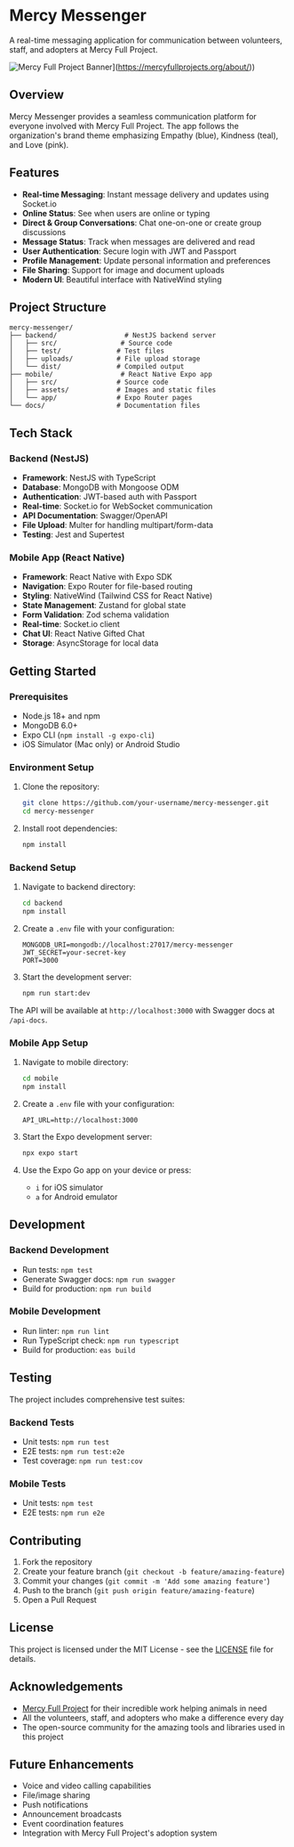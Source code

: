 # Mercy Messenger

A real-time messaging application for communication between volunteers, staff, and adopters at Mercy Full Project.

![Mercy Full Project Banner]([https://mercyfullprojects.org/about/)](https://mercyfullprojects.org/about/))

## Overview

Mercy Messenger provides a seamless communication platform for everyone involved with Mercy Full Project. The app follows the organization's brand theme emphasizing Empathy (blue), Kindness (teal), and Love (pink).

## Features

- **Real-time Messaging**: Instant message delivery and updates using Socket.io
- **Online Status**: See when users are online or typing
- **Direct & Group Conversations**: Chat one-on-one or create group discussions
- **Message Status**: Track when messages are delivered and read
- **User Authentication**: Secure login with JWT and Passport
- **Profile Management**: Update personal information and preferences
- **File Sharing**: Support for image and document uploads
- **Modern UI**: Beautiful interface with NativeWind styling

## Project Structure

```
mercy-messenger/
├── backend/                 # NestJS backend server
│   ├── src/                # Source code
│   ├── test/              # Test files
│   ├── uploads/           # File upload storage
│   └── dist/              # Compiled output
├── mobile/                 # React Native Expo app
│   ├── src/               # Source code
│   ├── assets/            # Images and static files
│   └── app/               # Expo Router pages
└── docs/                  # Documentation files
```

## Tech Stack

### Backend (NestJS)
- **Framework**: NestJS with TypeScript
- **Database**: MongoDB with Mongoose ODM
- **Authentication**: JWT-based auth with Passport
- **Real-time**: Socket.io for WebSocket communication
- **API Documentation**: Swagger/OpenAPI
- **File Upload**: Multer for handling multipart/form-data
- **Testing**: Jest and Supertest

### Mobile App (React Native)
- **Framework**: React Native with Expo SDK
- **Navigation**: Expo Router for file-based routing
- **Styling**: NativeWind (Tailwind CSS for React Native)
- **State Management**: Zustand for global state
- **Form Validation**: Zod schema validation
- **Real-time**: Socket.io client
- **Chat UI**: React Native Gifted Chat
- **Storage**: AsyncStorage for local data

## Getting Started

### Prerequisites
- Node.js 18+ and npm
- MongoDB 6.0+
- Expo CLI (`npm install -g expo-cli`)
- iOS Simulator (Mac only) or Android Studio

### Environment Setup
1. Clone the repository:
   ```bash
   git clone https://github.com/your-username/mercy-messenger.git
   cd mercy-messenger
   ```

2. Install root dependencies:
   ```bash
   npm install
   ```

### Backend Setup
1. Navigate to backend directory:
   ```bash
   cd backend
   npm install
   ```

2. Create a `.env` file with your configuration:
   ```
   MONGODB_URI=mongodb://localhost:27017/mercy-messenger
   JWT_SECRET=your-secret-key
   PORT=3000
   ```

3. Start the development server:
   ```bash
   npm run start:dev
   ```

The API will be available at `http://localhost:3000` with Swagger docs at `/api-docs`.

### Mobile App Setup
1. Navigate to mobile directory:
   ```bash
   cd mobile
   npm install
   ```

2. Create a `.env` file with your configuration:
   ```
   API_URL=http://localhost:3000
   ```

3. Start the Expo development server:
   ```bash
   npx expo start
   ```

4. Use the Expo Go app on your device or press:
   - `i` for iOS simulator
   - `a` for Android emulator

## Development

### Backend Development
- Run tests: `npm test`
- Generate Swagger docs: `npm run swagger`
- Build for production: `npm run build`

### Mobile Development
- Run linter: `npm run lint`
- Run TypeScript check: `npm run typescript`
- Build for production: `eas build`

## Testing

The project includes comprehensive test suites:

### Backend Tests
- Unit tests: `npm run test`
- E2E tests: `npm run test:e2e`
- Test coverage: `npm run test:cov`

### Mobile Tests
- Unit tests: `npm test`
- E2E tests: `npm run e2e`

## Contributing

1. Fork the repository
2. Create your feature branch (`git checkout -b feature/amazing-feature`)
3. Commit your changes (`git commit -m 'Add some amazing feature'`)
4. Push to the branch (`git push origin feature/amazing-feature`)
5. Open a Pull Request

## License

This project is licensed under the MIT License - see the [LICENSE](LICENSE) file for details.

## Acknowledgements

- [Mercy Full Project](https://mercyfullprojects.org/) for their incredible work helping animals in need
- All the volunteers, staff, and adopters who make a difference every day
- The open-source community for the amazing tools and libraries used in this project

## Future Enhancements

- Voice and video calling capabilities
- File/image sharing
- Push notifications
- Announcement broadcasts
- Event coordination features
- Integration with Mercy Full Project's adoption system 
